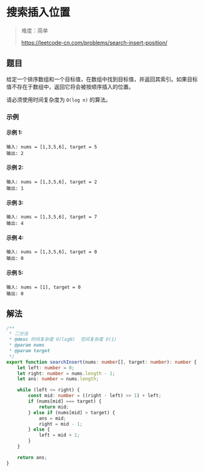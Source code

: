 # 搜索插入位置

> 难度：简单
>
> https://leetcode-cn.com/problems/search-insert-position/

## 题目

给定一个排序数组和一个目标值，在数组中找到目标值，并返回其索引。如果目标值不存在于数组中，返回它将会被按顺序插入的位置。

请必须使用时间复杂度为 `O(log n)` 的算法。

### 示例

#### 示例 1:

```
输入: nums = [1,3,5,6], target = 5
输出: 2
```

#### 示例 2:

```
输入: nums = [1,3,5,6], target = 2
输出: 1
```

#### 示例 3:

```
输入: nums = [1,3,5,6], target = 7
输出: 4
```

#### 示例 4:

```
输入: nums = [1,3,5,6], target = 0
输出: 0
```

#### 示例 5:

```
输入: nums = [1], target = 0
输出: 0
```

## 解法

```typescript
/**
 * 二分法
 * @desc 时间复杂度 O(logN)  空间复杂度 O(1)
 * @param nums
 * @param target
 */
export function searchInsert(nums: number[], target: number): number {
    let left: number = 0;
    let right: number = nums.length - 1;
    let ans: number = nums.length;

    while (left <= right) {
        const mid: number = ((right - left) >> 1) + left;
        if (nums[mid] === target) {
            return mid;
        } else if (nums[mid] > target) {
            ans = mid;
            right = mid - 1;
        } else {
            left = mid + 1;
        }
    }

    return ans;
}
```